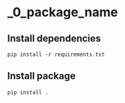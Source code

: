 _0_package_name
===============

## Install dependencies

    pip install -r requirements.txt

## Install package

    pip install .
